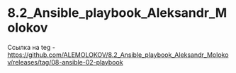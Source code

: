 # 8.2_Ansible_playbook_Aleksandr_Molokov

Ссылка на teg - https://github.com/ALEMOLOKOV/8.2_Ansible_playbook_Aleksandr_Molokov/releases/tag/08-ansible-02-playbook
